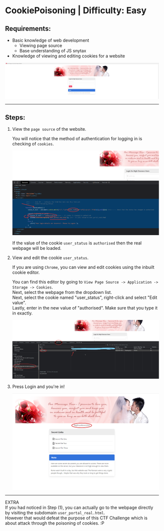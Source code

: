 # CookiePoisoning | Difficulty: Easy

## Requirements:

- Basic knowledge of web development 
    - Viewing page source
    - Base understanding of JS snytax
- Knowledge of viewing and editing cookies for a website

![Challenge View](Guide-Media/chrome_Vigi4oRINp.png)

---

## Steps:

1. View the `page source` of the website.

    You will notice that the method of authentication for logging in is checking of `cookies`.

    ![Page source view](Guide-Media/chrome_l05bi3P1OI.png)

    If the value of the cookie `user_status` is `authorised` then the real webpage will be loaded.

2. View and edit the cookie `user_status`.

    If you are using `Chrome`, you can view and edit cookies using the inbuilt cookie editor.
    
    You can find this editor by going to `View Page Source -> Application -> Storage -> Cookies`.\
    Next, select the webpage from the dropdown list.\
    Next, select the cookie named "user_status", right-click and select "Edit value".\
    Lastly, enter in the new value of "authorised". Make sure that you type it in exactly.

    ![Editing Cookie Value](Guide-Media/Inkedchrome_SPijqouaDw_LI.jpg)

3. Press Login and you're in!

    ![Logged In](Guide-Media/chrome_hoxGMFa7D6.png)


---
EXTRA\
If you had noticed in Step (1), you can actually go to the webpage directly by visiting the subdomain `user_portal_real.html`.\
However that would defeat the purpose of this CTF Challenge which is about attack through the poisoning of cookies. :P